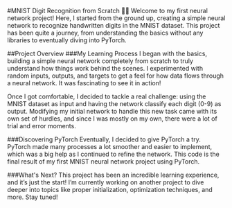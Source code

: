  #MNIST Digit Recognition from Scratch 🧠🔢
Welcome to my first neural network project! Here, I started from the ground up, creating a simple neural network to recognize handwritten digits in the MNIST dataset. This project has been quite a journey, from understanding the basics without any libraries to eventually diving into PyTorch.

##Project Overview
###My Learning Process
I began with the basics, building a simple neural network completely from scratch to truly understand how things work behind the scenes. I experimented with random inputs, outputs, and targets to get a feel for how data flows through a neural network. It was fascinating to see it in action!

Once I got comfortable, I decided to tackle a real challenge: using the MNIST dataset as input and having the network classify each digit (0-9) as output. Modifying my initial network to handle this new task came with its own set of hurdles, and since I was mostly on my own, there were a lot of trial and error moments.

###Discovering PyTorch
Eventually, I decided to give PyTorch a try. PyTorch made many processes a lot smoother and easier to implement, which was a big help as I continued to refine the network. This code is the final result of my first MNIST neural network project using PyTorch.

###What's Next?
This project has been an incredible learning experience, and it’s just the start! I’m currently working on another project to dive deeper into topics like proper initialization, optimization techniques, and more. Stay tuned!
